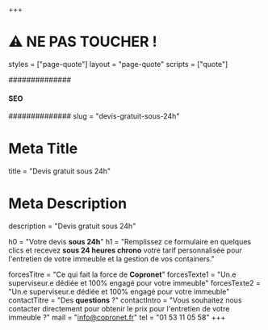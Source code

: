 +++
# ⚠️ NE PAS TOUCHER !
styles = ["page-quote"]
layout = "page-quote"
scripts = ["quote"]

##############
####  SEO ####
##############
slug = "devis-gratuit-sous-24h"
# Meta Title
title = "Devis gratuit sous 24h"
# Meta Description
description = "Devis gratuit sous 24h"

h0 = "Votre devis **sous 24h**"
h1 = "Remplissez ce formulaire en quelques clics et recevez **sous 24 heures chrono** votre tarif personnalisée pour l'entretien de votre immeuble et la gestion de vos containers."

forcesTitre = "Ce qui fait la force de **Copronet**"
forcesTexte1 = "Un.e superviseur.e dédiée et 100% engagé pour votre immeuble"
forcesTexte2 = "Un.e superviseur.e dédiée et 100% engagé pour votre immeuble"
contactTitre = "Des **questions** ?"
contactIntro = "Vous souhaitez nous contacter directement pour obtenir le prix pour l'entretien de votre immeuble ?"
mail = "info@copronet.fr"
tel = "01 53 11 05 58"
+++
